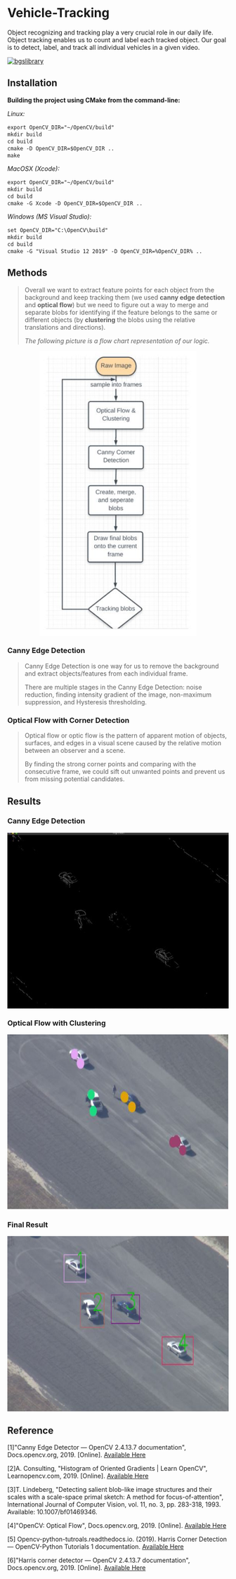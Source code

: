 # Vehicle-Tracking

Object recognizing and tracking play a very crucial role in our daily life. Object tracking enables us to count and label each tracked object. Our goal is to detect, label, and track all individual vehicles in a given video.

[![bgslibrary](http://i.giphy.com/5A94AZahSIVOw.gif)](https://kenanlv.github.io/)

## Installation

**Building the project using CMake from the command-line:**

_Linux:_

    export OpenCV_DIR="~/OpenCV/build"
    mkdir build
    cd build
    cmake -D OpenCV_DIR=$OpenCV_DIR ..
    make 

_MacOSX (Xcode):_

    export OpenCV_DIR="~/OpenCV/build"
    mkdir build
    cd build
    cmake -G Xcode -D OpenCV_DIR=$OpenCV_DIR ..    

_Windows (MS Visual Studio):_

    set OpenCV_DIR="C:\OpenCV\build"
    mkdir build
    cd build
    cmake -G "Visual Studio 12 2019" -D OpenCV_DIR=%OpenCV_DIR% ..  


## Methods

> Overall we want to extract feature points for each object from the background and keep tracking them (we used **canny edge detection** and **optical flow**) but we need to figure out a way to merge and separate blobs for identifying if the feature belongs to the same or different objects (by **clustering** the blobs using the relative translations and directions). 
>
>_The following picture is a flow chart representation of our logic._


<p align="center">
<a  href="https://www.vrpcommute.tk">
       <img align="center" height=650 src="https://github.com/kenanlv/Vehicle-Tracking/blob/master/imgs/flowChart.JPG">
   </a>
 <p/>

### Canny Edge Detection

> Canny Edge Detection is one way for us to remove the background and extract objects/features from each individual frame. 
>
> There are multiple stages in the Canny Edge Detection: noise reduction, finding intensity gradient of the image, non-maximum suppression, and Hysteresis thresholding. 

### Optical Flow with Corner Detection

> Optical flow or optic flow is the pattern of apparent motion of objects, surfaces, and edges in a visual scene caused by the relative motion between an observer and a scene. 
> 
> By finding the strong corner points and comparing with the consecutive frame, we could sift out unwanted points and prevent us from missing potential candidates.

## Results

### Canny Edge Detection
    
<p align="center">
<a  href="https://www.vrpcommute.tk">
       <img align="center" height=400 src="https://github.com/kenanlv/Vehicle-Tracking/blob/master/imgs/cornerDetection.JPG">
   </a>
 <p/>
    
### Optical Flow with Clustering
    
<p align="center">
<a  href="https://www.vrpcommute.tk">
       <img align="center" height=400 src="https://github.com/kenanlv/Vehicle-Tracking/blob/master/imgs/opticalFlowCluster.JPG">
   </a>
 <p/>
 
### Final Result

<p align="center">
<a  href="https://www.vrpcommute.tk">
       <img align="center" height=400 src="https://github.com/kenanlv/Vehicle-Tracking/blob/master/imgs/result.JPG">
   </a>
 <p/>


## Reference

[1]"Canny Edge Detector — OpenCV 2.4.13.7 documentation", Docs.opencv.org, 2019. [Online]. [Available Here](https://docs.opencv.org/2.4/doc/tutorials/imgproc/imgtrans/canny_detector/canny_detector.html)

[2]A. Consulting, "Histogram of Oriented Gradients | Learn OpenCV", Learnopencv.com, 2019. [Online]. [Available Here](https://www.learnopencv.com/histogram-of-oriented-gradients/)

[3]T. Lindeberg, "Detecting salient blob-like image structures and their scales with a scale-space primal sketch: A method for focus-of-attention", International Journal of Computer Vision, vol. 11, no. 3, pp. 283-318, 1993. Available: 10.1007/bf01469346.

[4]"OpenCV: Optical Flow", Docs.opencv.org, 2019. [Online]. [Available Here](https://docs.opencv.org/3.4/d4/dee/tutorial_optical_flow.html)

[5] Opencv-python-tutroals.readthedocs.io. (2019). Harris Corner Detection — OpenCV-Python Tutorials 1 documentation. [Available Here](https://opencv-python-tutroals.readthedocs.io/en/latest/py_tutorials/py_feature2d/py_features_harris/py_features_harris.html)

[6]"Harris corner detector — OpenCV 2.4.13.7 documentation", Docs.opencv.org, 2019. [Online]. [Available Here](https://docs.opencv.org/2.4/doc/tutorials/features2d/trackingmotion/harris_detector/harris_detector.html)
